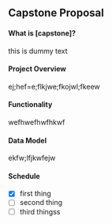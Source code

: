 ## Capstone Proposal


#### What is [capstone]?

this is dummy text


#### Project Overview

ej;hef=e;flkjwe;fkojwl;fkeew

#### Functionality

wefhwefhwfhkwf

#### Data Model

ekfw;lfjkwfejw

#### Schedule

- [x] first thing
- [ ] second thing
- [ ] third thingss